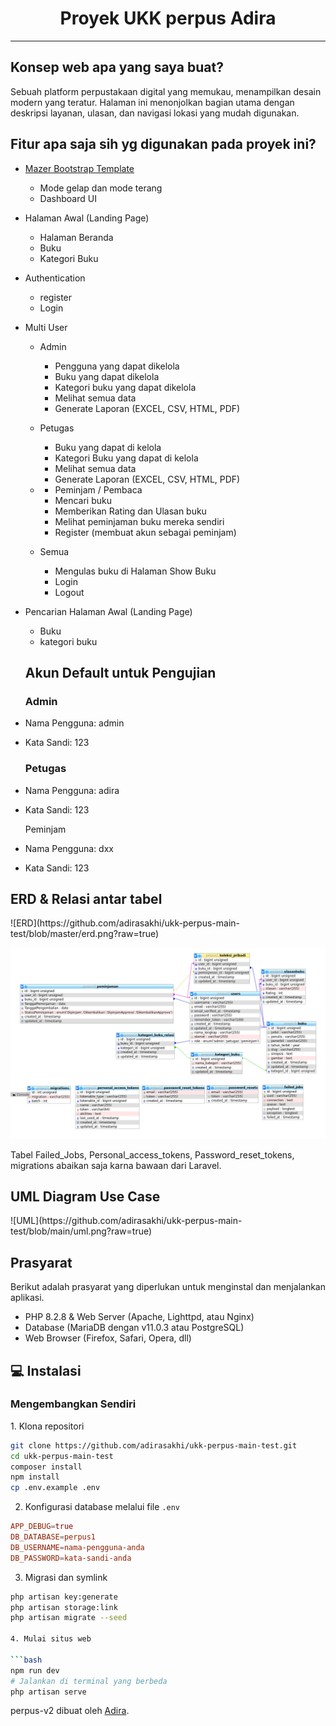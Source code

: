 <h1 align="center">Proyek UKK perpus Adira</h1>

---

<h2 id="tentang">Konsep web apa yang saya buat?</h2>

Sebuah platform perpustakaan digital yang memukau, menampilkan desain modern yang teratur. Halaman ini menonjolkan bagian utama dengan deskripsi layanan, ulasan, dan navigasi lokasi yang mudah digunakan.

<h2 id="fitur">Fitur apa saja sih yg digunakan pada proyek ini?</h2>

-   [Mazer Bootstrap Template](https://github.com/zuramai/mazer)
    -   Mode gelap dan mode terang 
    -   Dashboard UI
-   Halaman Awal (Landing Page)
    -   Halaman Beranda
    -   Buku
    -   Kategori Buku
-   Authentication
    -   register
    -   Login
-   Multi User
    -   Admin
        -   Pengguna yang dapat dikelola 
        -   Buku yang dapat dikelola
        -   Kategori buku yang dapat dikelola
        -   Melihat semua data
        -   Generate Laporan (EXCEL, CSV, HTML, PDF)
    -   Petugas
        -   Buku yang dapat di kelola
        -   Kategori Buku yang dapat di kelola
        -   Melihat semua data
        -   Generate Laporan (EXCEL, CSV, HTML, PDF)
    
    -   -   Peminjam / Pembaca
        -   Mencari buku
        -   Memberikan Rating dan Ulasan buku
        -   Melihat peminjaman buku mereka sendiri
        -   Register (membuat akun sebagai peminjam)
    -   Semua
        -   Mengulas buku di Halaman Show Buku
        -   Login
        -   Logout
-   Pencarian Halaman Awal (Landing Page)
    -   Buku
    -   kategori buku
    
    <h2 id="testing-account">Akun Default untuk Pengujian</h2>
    
    ### Admin

-   Nama Pengguna: admin
-   Kata Sandi: 123

    ### Petugas

-   Nama Pengguna: adira
-   Kata Sandi: 123

      Peminjam

-   Nama Pengguna: dxx
-   Kata Sandi: 123


<h2 id="demo"> ERD & Relasi antar tabel</h2>
![ERD](https://github.com/adirasakhi/ukk-perpus-main-test/blob/master/erd.png?raw=true)

![RAT](https://github.com/adirasakhi/ukk-perpus-main-test/blob/master/relasiantartabel2.png?raw=true)

Tabel Failed_Jobs, Personal_access_tokens, Password_reset_tokens, migrations abaikan saja karna bawaan dari Laravel.


<h2 id="demo"> UML Diagram Use Case</h2>
![UML](https://github.com/adirasakhi/ukk-perpus-main-test/blob/main/uml.png?raw=true)


<h2 id="pre-requisite"> Prasyarat</h2>

<p>Berikut adalah prasyarat yang diperlukan untuk menginstal dan menjalankan aplikasi.</p>

-   PHP 8.2.8 & Web Server (Apache, Lighttpd, atau Nginx)
-   Database (MariaDB dengan v11.0.3 atau PostgreSQL)
-   Web Browser (Firefox, Safari, Opera, dll)

<h2 id="installation">💻 Instalasi</h2>

<h3 id="develop-yourself"> Mengembangkan Sendiri</h3>
1. Klona repositori

```bash
git clone https://github.com/adirasakhi/ukk-perpus-main-test.git
cd ukk-perpus-main-test
composer install
npm install
cp .env.example .env
```
2. Konfigurasi database melalui file `.env`

```conf
APP_DEBUG=true
DB_DATABASE=perpus1
DB_USERNAME=nama-pengguna-anda
DB_PASSWORD=kata-sandi-anda
```

3. Migrasi dan symlink

```bash
php artisan key:generate
php artisan storage:link
php artisan migrate --seed

4. Mulai situs web

```bash
npm run dev
# Jalankan di terminal yang berbeda
php artisan serve
```

<p>perpus-v2 dibuat oleh <a href="https://instagram.com/adrshki">Adira</a>.</p>

